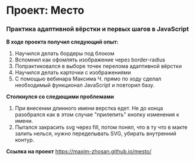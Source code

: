 # Проект: Место

### Практика адаптивной вёрстки и первых шагов в JavaScript

**В ходе проекта получил следующий опыт:**

1) Научился делать бордеры под блоком
2) Вспомнил как офомлять изображение через border-radius
3) Попрактиковался в выборе точек перелома адаптивной вёрстки
4) Научился делать карточки с изображениями
5) С помощью вебинара Максима Ч. прямо по ходу сделал необходимый функционал JavaScript и повторил базу.

**Столкнулся со следющими проблемами**

1) При внесении длинного имени верстка едет. Не до конца разобрался как в этом случае "прилепить" кнопку изменения к имени.
2) Пытался закрасить svg через fill, потом понял, что в ту что в макте залить нелься, нужно переделывать SVG, убирать внутренний контур.

**Ссылка на проект**
https://maxim-zhosan.github.io/mesto/
